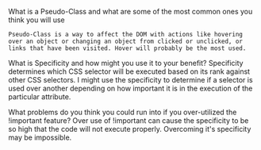 What is a Pseudo-Class and what are some of the most common ones you think you will use

    Pseudo-Class is a way to affect the DOM with actions like hovering over an object or changing an object from clicked or unclicked, or links that have been visited. Hover will probably be the most used.

What is Specificity and how might you use it to your benefit? 
    Specificity determines which CSS selector will be executed based on its rank against other CSS selectors.  I might use the specificity to determine if a selector is used over another depending on how important it is in the execution of the particular attribute.

What problems do you think you could run into if you over-utilized the !important feature?
    Over use of !important can cause the specificity to be so high that the code will not execute properly.
    Overcoming it's specificity may be impossible. 

